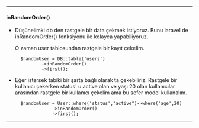 <hr></hr>

#### inRandomOrder()

- Düşünelimki db den rastgele bir data çekmek istiyoruz. Bunu laravel de inRandomOrder() fonksiyonu ile kolayca yapabiliyoruz.

    O zaman user tablosundan rastgele bir kayıt çekelim.

        $randomUser = DB::table('users')
                ->inRandomOrder()
                ->first();

- Eğer istersek tabiki bir şarta bağlı olarak ta çekebiliriz. Rastgele bir kullanıcı çekerken status' u active olan ve yaşı 20 olan kullanıcılar arasından rastgele bir kullanıcı çekelim ama bu sefer model kullanalım.

        $randomUser = User::where('status',"active")->where('age',20)
                    ->inRandomOrder()
                    ->first();

<hr></hr>